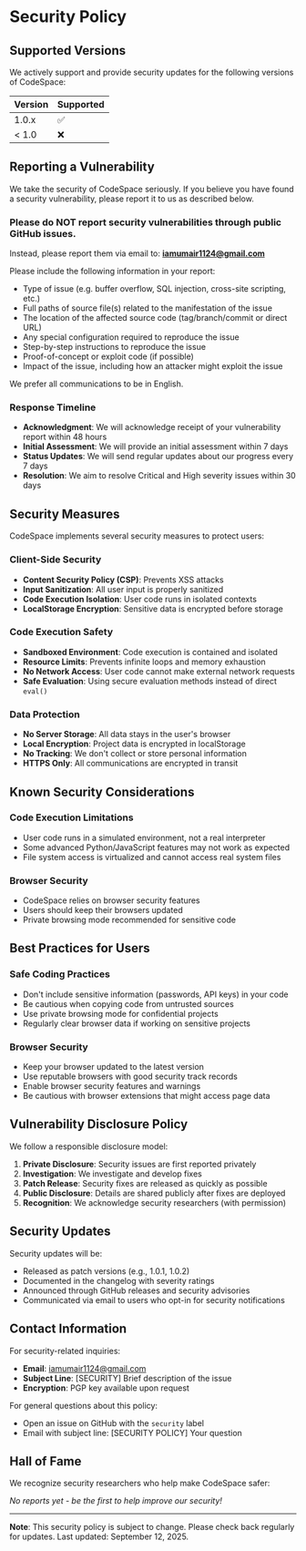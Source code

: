 # Security Policy

## Supported Versions

We actively support and provide security updates for the following versions of CodeSpace:

| Version | Supported          |
| ------- | ------------------ |
| 1.0.x   | :white_check_mark: |
| < 1.0   | :x:                |

## Reporting a Vulnerability

We take the security of CodeSpace seriously. If you believe you have found a security vulnerability, please report it to us as described below.

### Please do NOT report security vulnerabilities through public GitHub issues.

Instead, please report them via email to: **iamumair1124@gmail.com**

Please include the following information in your report:

- Type of issue (e.g. buffer overflow, SQL injection, cross-site scripting, etc.)
- Full paths of source file(s) related to the manifestation of the issue
- The location of the affected source code (tag/branch/commit or direct URL)
- Any special configuration required to reproduce the issue
- Step-by-step instructions to reproduce the issue
- Proof-of-concept or exploit code (if possible)
- Impact of the issue, including how an attacker might exploit the issue

We prefer all communications to be in English.

### Response Timeline

- **Acknowledgment**: We will acknowledge receipt of your vulnerability report within 48 hours
- **Initial Assessment**: We will provide an initial assessment within 7 days
- **Status Updates**: We will send regular updates about our progress every 7 days
- **Resolution**: We aim to resolve Critical and High severity issues within 30 days

## Security Measures

CodeSpace implements several security measures to protect users:

### Client-Side Security
- **Content Security Policy (CSP)**: Prevents XSS attacks
- **Input Sanitization**: All user input is properly sanitized
- **Code Execution Isolation**: User code runs in isolated contexts
- **LocalStorage Encryption**: Sensitive data is encrypted before storage

### Code Execution Safety
- **Sandboxed Environment**: Code execution is contained and isolated
- **Resource Limits**: Prevents infinite loops and memory exhaustion
- **No Network Access**: User code cannot make external network requests
- **Safe Evaluation**: Using secure evaluation methods instead of direct `eval()`

### Data Protection
- **No Server Storage**: All data stays in the user's browser
- **Local Encryption**: Project data is encrypted in localStorage
- **No Tracking**: We don't collect or store personal information
- **HTTPS Only**: All communications are encrypted in transit

## Known Security Considerations

### Code Execution Limitations
- User code runs in a simulated environment, not a real interpreter
- Some advanced Python/JavaScript features may not work as expected
- File system access is virtualized and cannot access real system files

### Browser Security
- CodeSpace relies on browser security features
- Users should keep their browsers updated
- Private browsing mode recommended for sensitive code

## Best Practices for Users

### Safe Coding Practices
- Don't include sensitive information (passwords, API keys) in your code
- Be cautious when copying code from untrusted sources
- Use private browsing mode for confidential projects
- Regularly clear browser data if working on sensitive projects

### Browser Security
- Keep your browser updated to the latest version
- Use reputable browsers with good security track records
- Enable browser security features and warnings
- Be cautious with browser extensions that might access page data

## Vulnerability Disclosure Policy

We follow a responsible disclosure model:

1. **Private Disclosure**: Security issues are first reported privately
2. **Investigation**: We investigate and develop fixes
3. **Patch Release**: Security fixes are released as quickly as possible
4. **Public Disclosure**: Details are shared publicly after fixes are deployed
5. **Recognition**: We acknowledge security researchers (with permission)

## Security Updates

Security updates will be:
- Released as patch versions (e.g., 1.0.1, 1.0.2)
- Documented in the changelog with severity ratings
- Announced through GitHub releases and security advisories
- Communicated via email to users who opt-in for security notifications

## Contact Information

For security-related inquiries:
- **Email**: iamumair1124@gmail.com
- **Subject Line**: [SECURITY] Brief description of the issue
- **Encryption**: PGP key available upon request

For general questions about this policy:
- Open an issue on GitHub with the `security` label
- Email with subject line: [SECURITY POLICY] Your question

## Hall of Fame

We recognize security researchers who help make CodeSpace safer:

*No reports yet - be the first to help improve our security!*

---

**Note**: This security policy is subject to change. Please check back regularly for updates. Last updated: September 12, 2025.
